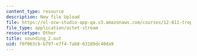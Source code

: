 ```yaml
---
content_type: resource
description: New file Upload
file: https://ol-ocw-studio-app-qa.s3.amazonaws.com/courses/12-811-tropical-meteorology-spring-2011/f0f063cbb797e7f47ab863189dc40da9_sounding_2.out
file_type: application/octet-stream
resourcetype: Other
title: sounding_2.out
uid: f0f063cb-b797-e7f4-7ab8-63189dc40da9
---
```

